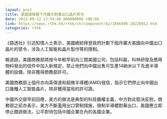 ```yaml
---
layout: post
title: 美國據報擬下月擴大對華出口晶片禁令
date: 2022-09-12 13:54:08.000000000 +08:00
link: https://news.rthk.hk/rthk/ch/component/k2/1666496-20220912.htm
categories: rthk
---
```


《路透社》引述知情人士表示，美國總統拜登政府計劃下個月擴大美國向中國出口晶片的禁令，涉及人工智能和晶片製作等的限制。

報道說，美國商務部將按今年較早前向三間美國公司，包括科磊，科林研發及應用物料發出的信件中加入新規定，禁止他們向中國出售可生產14納米以下先進半導體的設備，除非獲得商務部許可。 

美國商務部上個月亦向英偉達和超微半導體(AMD)發信，指示它們停止向中國出口幾種人工智能晶片，除非獲得當局的許可證。

中國外交部早前回應，美方的做法是典型的科技霸權主義，中方對此堅決反對。商務部之前亦表示，美方不斷濫用出口管制措施，限制半導體對華出口，美國應立即停止錯誤做法，公平對待包括中國企業在內的各國企業。
